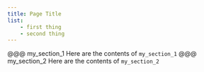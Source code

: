 ```yaml
---
title: Page Title
list:
    - first thing
    - second thing
---
```

@@@ my_section_1
Here are the contents of ```my_section_1```
@@@ my_section_2
Here are the contents of ```my_section_2```